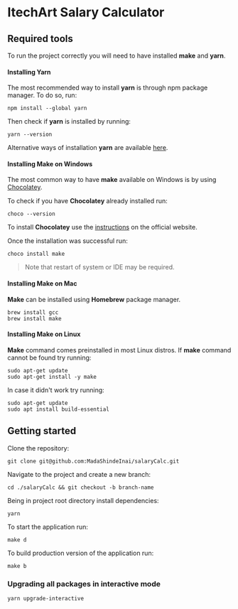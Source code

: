 # ItechArt Salary Calculator

## Required tools

To run the project correctly you will need to have installed **make** and **yarn**.

#### Installing Yarn

The most recommended way to install **yarn** is through npm package manager. To do so, run:

```
npm install --global yarn
```

Then check if **yarn** is installed by running:

```
yarn --version
```

Alternative ways of installation **yarn** are available [here](https://classic.yarnpkg.com/lang/en/docs/install/).

#### Installing Make on Windows

The most common way to have **make** available on Windows is by using [Chocolatey](https://chocolatey.org/install).

To check if you have **Chocolatey** already installed run:

```
choco --version
```

To install **Chocolatey** use the [instructions](https://chocolatey.org/install#install-step2) on the official website.

Once the installation was successful run:

```
choco install make
```

> Note that restart of system or IDE may be required.

#### Installing Make on Mac

**Make** can be installed using **Homebrew** package manager.

```
brew install gcc
brew install make
```

#### Installing Make on Linux

**Make** command comes preinstalled in most Linux distros. If **make** command cannot be found try running:

```
sudo apt-get update
sudo apt-get install -y make
```

In case it didn't work try running:

```
sudo apt-get update
sudo apt install build-essential
```

## Getting started

Clone the repository:

```
git clone git@github.com:MadaShindeInai/salaryCalc.git
```

Navigate to the project and create a new branch:

```
cd ./salaryCalc && git checkout -b branch-name
```

Being in project root directory install dependencies:

```
yarn
```

To start the application run:

```
make d
```

To build production version of the application run:

```
make b
```

### Upgrading all packages in interactive mode

```
yarn upgrade-interactive
```
